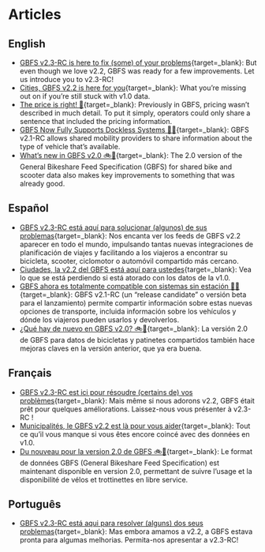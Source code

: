 # Articles

## English 

- [GBFS v2.3-RC is here to fix (some) of your problems](https://mobilitydata.org/gbfs-v2-3-rc-is-here-to-fix-some-of-your-problems/){target=_blank}: But even though we love v2.2, GBFS was ready for a few improvements. Let us introduce you to v2.3-RC!
- [Cities, GBFS v2.2 is here for you](https://mobilitydata.org/cities-gbfs-v2-2-is-here-for-you/){target=_blank}: What you’re missing out on if you’re still stuck with v1.0 data.
- [The price is right! 💸](https://mobilitydata.org/the-price-is-right-%F0%9F%92%B8/){target=_blank}: Previously in GBFS, pricing wasn’t described in much detail. To put it simply, operators could only share a sentence that included the pricing information.
- [GBFS Now Fully Supports Dockless Systems 🛴👏](https://mobilitydata.org/gbfs-now-fully-supports-dockless-systems-%F0%9F%9B%B4%F0%9F%91%8F/){target=_blank}: GBFS v2.1-RC allows shared mobility providers to share information about the type of vehicle that’s available.
- [What’s new in GBFS v2.0 🚲🛴](https://mobilitydata.org/whats-new-in-gbfs-v2-0-%F0%9F%9A%B2%F0%9F%9B%B4/){target=_blank}: The 2.0 version of the General Bikeshare Feed Specification (GBFS) for shared bike and scooter data also makes key improvements to something that was already good.

## Español

- [GBFS v2.3-RC está aquí para solucionar (algunos) de sus problemas](https://mobilitydata.org/gbfs-v2-3-rc-esta-aqui-para-solucionar-algunos-de-sus-problemas/){target=_blank}: Nos encanta ver los feeds de GBFS v2.2 aparecer en todo el mundo, impulsando tantas nuevas integraciones de planificación de viajes y facilitando a los viajeros a encontrar su bicicleta, scooter, ciclomotor o automóvil compartido más cercano. 
- [Ciudades, la v2.2 del GBFS está aquí para ustedes](https://mobilitydata.org/ciudades-la-v2-2-del-gbfs-esta-aqui-para-ustedes/){target=_blank}: Vea lo que se está perdiendo si está atorado con los datos de la v1.0.
- [GBFS ahora es totalmente compatible con sistemas sin estación 🛴👏](https://mobilitydata.org/gbfs-ahora-es-totalmente-compatible-con-sistemas-sin-estacion-%F0%9F%9B%B4%F0%9F%91%8F/){target=_blank}: GBFS v2.1-RC (un “release candidate” o versión beta para el lanzamiento) permite compartir información sobre estas nuevas opciones de transporte, incluida información sobre los vehículos y dónde los viajeros pueden usarlos y devolverlos.
- [¿Qué hay de nuevo en GBFS v2.0? 🚲🛴](https://mobilitydata.org/que-hay-de-nuevo-en-gbfs-v2-0-%F0%9F%9A%B2%F0%9F%9B%B4/){target=_blank}: La versión 2.0 de GBFS para datos de bicicletas y patinetes compartidos también hace mejoras claves en la versión anterior, que ya era buena.

## Français

- [GBFS v2.3-RC est ici pour résoudre (certains de) vos problèmes](https://mobilitydata.org/gbfs-v2-3-rc-est-ici-pour-resoudre-certains-de-vos-problemes/){target=_blank}: Mais même si nous adorons v2.2, GBFS était prêt pour quelques améliorations. Laissez-nous vous présenter à v2.3-RC !
- [Municipalités, le GBFS v2.2 est là pour vous aider](https://mobilitydata.org/municipalites-le-gbfs-v2-2-est-arrive-pour-vous-servir/){target=_blank}: Tout ce qu’il vous manque si vous êtes encore coincé avec des données en v1.0.
- [Du nouveau pour la version 2.0 de GBFS 🚲🛴](https://mobilitydata.org/du-nouveau-pour-la-version-2-0-de-gbfs-%F0%9F%9A%B2%F0%9F%9B%B4/){target=_blank}: Le format de données GBFS (General Bikeshare Feed Specification) est maintenant disponible en version 2.0, permettant de suivre l’usage et la disponibilité de vélos et trottinettes en libre service.

## Português

- [GBFS v2.3-RC está aqui para resolver (alguns) dos seus problemas](https://mobilitydata.org/gbfs-v2-3-rc-esta-aqui-para-resolver-alguns-dos-seus-problemas/){target=_blank}: Mas embora amamos a v2.2, a GBFS estava pronta para algumas melhorias. Permita-nos apresentar a v2.3-RC!
